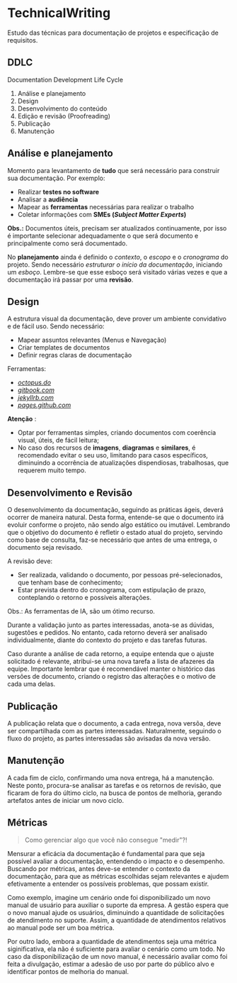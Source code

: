# TechnicalWriting
Estudo das técnicas para documentação de projetos e especificação de requisitos.

## DDLC
Documentation Development Life Cycle

1. Análise e planejamento
2. Design
3. Desenvolvimento do conteúdo
4. Edição e revisão (Proofreading)
5. Publicação
6. Manutenção

## Análise e planejamento

Momento para levantamento de **tudo** que será necessário para construir sua documentação. Por exemplo:

- Realizar **testes no software**
- Analisar a **audiência**
- Mapear as **ferramentas** necessárias para realizar o trabalho
- Coletar informações com **SMEs (*Subject Matter Experts*)**

**Obs.:** Documentos úteis, precisam ser atualizados continuamente, por isso é importante selecionar adequadamente o que será documento e principalmente como será documentado.

No **planejamento** ainda é definido o *contexto*, o *escopo* e o *cronograma* do projeto. Sendo necessário *estruturar o início da documentação*, iniciando um *esboço*. Lembre-se que esse esboço será visitado várias vezes e que a documentação irá passar por uma **revisão**.

## Design

A estrutura visual da documentação, deve prover um ambiente convidativo e de fácil uso. Sendo necessário:

- Mapear assuntos relevantes (Menus e Navegação)
- Criar templates de documentos
- Definir regras claras de documentação

Ferramentas: 
- [*octopus.do*](octopus.do/)
- [*gitbook.com*](gitbook.com/)
- [*jekyllrb.com*](jekyllrb.com/)
- [*pages.github.com*](pages.github.com/)

**Atenção** : 

- Optar por ferramentas simples, criando documentos com coerência visual, úteis, de fácil leitura;
- No caso dos recursos de **imagens**, **diagramas** e **similares**, é recomendado evitar o seu uso, limitando para casos específicos, diminuindo a ocorrência de atualizações dispendiosas, trabalhosas, que requerem muito tempo.

## Desenvolvimento e Revisão

O desenvolvimento da documentação, seguindo as práticas ágeis, deverá ocorrer de maneira natural. Desta forma, entende-se que o documento irá evoluir conforme o projeto, não sendo algo estático ou imutável. Lembrando que o objetivo do documento é refletir o estado atual do projeto, servindo como base de consulta, faz-se necessário que antes de uma entrega, o documento seja revisado. 

A revisão deve:
- Ser realizada, validando o documento, por pessoas pré-selecionados, que tenham base de conhecimento;
- Estar prevista dentro do cronograma, com estipulação de prazo, conteplando o retorno e possíveis alterações.

Obs.: As ferramentas de IA, são um ótimo recurso.

Durante a validação junto as partes interessadas, anota-se as dúvidas, sugestões e pedidos. No entanto, cada retorno deverá ser analisado individualmente, diante do contexto do projeto e das tarefas futuras. 

Caso durante a análise de cada retorno, a equipe entenda que o ajuste solicitado é relevante, atribui-se uma nova tarefa a lista de afazeres da equipe. Importante lembrar que é recomendável manter o histórico das versões de documento, criando o registro das alterações e o motivo de cada uma delas.

## Publicação

A publicação relata que o documento, a cada entrega, nova versõa, deve ser compartilhada com as partes interessadas. Naturalmente, seguindo o fluxo do projeto, as partes interessadas são avisadas da nova versão.

## Manutenção

A cada fim de ciclo, confirmando uma nova entrega, há a manutenção. Neste ponto, procura-se analisar as tarefas e os retornos de revisão, que ficaram de fora do último ciclo, na busca de pontos de melhoria, gerando artefatos antes de iniciar um novo ciclo.

## Métricas

>Como gerenciar algo que você não consegue "medir"?! 

Mensurar a eficácia da documentação é fundamental para que seja possível avaliar a documentação, entendendo o impacto e o desempenho. Buscando por métricas, antes deve-se entender o contexto da documentação, para que as métricas escolhidas sejam relevantes e ajudem efetivamente a entender os possíveis problemas, que possam existir.

Como exemplo, imagine um cenário onde foi disponibilizado um novo manual de usuário para auxiliar o suporte da empresa. A gestão espera que o novo manual ajude os usuários, diminuindo a quantidade de solicitações de atendimento no suporte. Assim, a quantidade de atendimentos relativos ao manual pode ser um boa métrica.

Por outro lado, embora a quantidade de atendimentos seja uma métrica siginificativa, ela não é suficiente para avaliar o cenário como um todo. No caso da disponibilização de um novo manual, é necessário avaliar como foi feita a divulgação, estimar a adesão de uso por parte do público alvo e identificar pontos de melhoria do manual.


